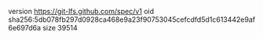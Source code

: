version https://git-lfs.github.com/spec/v1
oid sha256:5db078fb297d0928ca468e9a23f90753045cefcdfd5d1c613442e9af6e697d6a
size 39514
